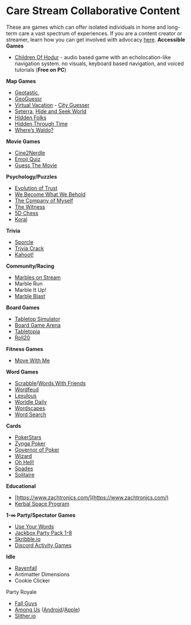 # Care Stream Collaborative Content

These are games which can offer isolated individuals in home and long-term care a vast spectrum of experiences. If you are a content creator or streamer, learn how you can get involved with advocacy [here](https://medium.com/@faulknerfellowship/collaborative-care-stream-content-ideas-for-content-creators-and-family-77124a3ae1cd).
**Accessible Games**
- [Children Of Hodur](https://gamejolt.com/games/childrenofhodur/744367) - audio based game with an echolocation-like navigation system. no visuals, keyboard based navigation, and voiced tutorials (**Free on PC**)


**Map Games**  
- [Geotastic](https://geotastic.net/),  
- [GeoGuessr](https://www.geoguessr.com/) 
- [Virtual Vacation](https://virtualvacation.us/)  - [City Guesser](https://virtualvacation.us/guess)  
- [Seterra](https://www.seterra.com/), [Hide and Seek World](https://hideandseek.world/) 
- [Hidden Folks](https://hiddenfolks.com/) 
- [Hidden Through Time](https://store.steampowered.com/app/524910/Hidden_Through_Time/)  
- [Where’s Waldo?](https://waldo.candlewick.com/)

**Movie Games** 
- [Cine2Nerdle](https://www.cinenerdle2.app/) 
- [Emoji Quiz](https://www.beano.com/categories/emoji-quizzes) 
- [Guess The Movie](https://framed.wtf/)

**Psychology/Puzzles**
- [Evolution of Trust](https://ncase.me/trust/) 
- [We Become What We Behold](https://ncase.itch.io/wbwwb) 
- [The Company of Myself](https://www.newgrounds.com/portal/view/518729)
- [The Witness](https://store.steampowered.com/app/210970/The_Witness/) 
- [5D Chess](https://www.5dchesswithmultiversetimetravel.com/) 
- [Koral](https://store.steampowered.com/app/896750/Koral/)

**Trivia**
- [Sporcle](https://www.sporcle.com/) 
- [Trivia Crack](https://triviacrack.com/) 
- [Kahoot!](https://kahoot.com/)

**Community/Racing** 
- [Marbles on Stream](https://www.marblerun.at/) 
- Marble Run 
- Marble It Up! 
- [Marble Blast](https://marbleblast.vaniverse.io/) 

**Board Games** 
- [Tabletop Simulator](https://store.steampowered.com/app/286160/Tabletop_Simulator/) 
- [Board Game Arena](https://en.boardgamearena.com/) 
- [Tabletopia](https://tabletopia.com/) 
- [Roll20](https://roll20.net/) 

**Fitness Games** 
- [Move With Me](https://glossbird.itch.io/fitment-movewithme)

**Word Games** 
- [Scrabble](https://playscrabble.com)/[Words With Friends](https://wordswithfriends.com/) 
- [Wordfeud](https://wordfeud.com/) 
- [Lexulous](https://www.lexulous.com/) 
- [Worldle Daily](https://dordlegame.io/daily-wordle) 
- [Wordscapes](https://play.google.com/store/apps/details?id=com.peoplefun.wordcross&hl=en_US&gl=US) 
- [Word Search](https://thewordsearch.com/)

**Cards** 
- [PokerStars](https://www.pokerstars.com/) 
- [Zynga Poker](https://zyngapoker.com/)
- [Governor of Poker](https://www.governorofpoker.com/) 
- [Wizard](https://www.playlisko.com/) 
- [Oh Hell!](https://cardgames.io/ohhell/)
- [Spades](https://cardgames.io/spades/) 
- [Solitaire](https://www.solitairebliss.com/)

**Educational** 
- [https://www.zachtronics.com/](https://www.zachtronics.com/) 
- [Kerbal Space Program](https://www.kerbalspaceprogram.com/) 


**1-∞ Party/Spectator Games** 
- [Use Your Words](https://store.steampowered.com/app/521350/Use_Your_Words/) 
- [Jackbox Party Pack 1-8](https://www.jackboxgames.com/) 
- [Skribble.io](https://skribbl.io/) 
- [Discord Activity Games](https://support.discord.com/hc/en-us/articles/4422142836759-Activities-on-Discord)

**Idle**
- [Ravenfall](https://www.ravenfall.stream/)
- Antimatter Dimensions
- Cookie Clicker

Party Royale
- [Fall Guys](https://www.fallguys.com/) 
- [Among Us](https://www.innersloth.com/games/among-us/) ([Android](https://play.google.com/store/apps/details?id=com.innersloth.spacemafia&hl=en_US&gl=US)/[Apple](https://apps.apple.com/us/app/among-us/id1351168404))
- [Slither.io](http://slither.io/)
